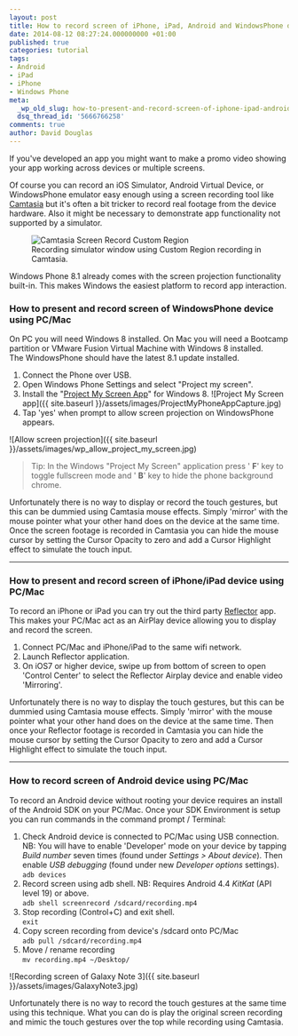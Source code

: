 ```yaml
---
layout: post
title: How to record screen of iPhone, iPad, Android and WindowsPhone device
date: 2014-08-12 08:27:24.000000000 +01:00
published: true
categories: tutorial
tags:
- Android
- iPad
- iPhone
- Windows Phone
meta:
  _wp_old_slug: how-to-present-and-record-screen-of-iphone-ipad-android-and-windowsphone-device
  dsq_thread_id: '5666766258'
comments: true
author: David Douglas
---
```

If you've developed an app you might want to make a promo video showing your app working across devices or multiple screens.

Of course you can record an iOS Simulator, Android Virtual Device, or WindowsPhone emulator easy enough using a screen recording tool like [Camtasia](http://www.techsmith.com/camtasia.html) but it's often a bit tricker to record real footage from the device hardware. Also it might be necessary to demonstrate app functionality not supported by a simulator.

<figure>
  <img src="{{ site.baseurl }}/assets/images/Camtasia-custom-region.jpg" alt="Camtasia Screen Record Custom Region">
<figcaption>Recording simulator window using Custom Region recording in Camtasia.</figcaption>
</figure>

Windows Phone 8.1 already comes with the screen projection functionality built-in. This makes Windows the easiest platform to record app interaction.

### How to present and record screen of WindowsPhone device using PC/Mac

On PC you will need Windows 8 installed. On Mac you will need a Bootcamp partition or VMware Fusion Virtual Machine with Windows 8 installed.  
The WindowsPhone should have the latest 8.1 update installed.

1. Connect the Phone over USB.
2. Open Windows Phone Settings and select "Project my screen".
3. Install the "[Project My Screen App](http://www.microsoft.com/en-gb/download/details.aspx?id=42536)" for Windows 8. ![Project My Screen app]({{ site.baseurl }}/assets/images/ProjectMyPhoneAppCapture.jpg)
4. Tap 'yes' when prompt to allow screen projection on WindowsPhone appears.

![Allow screen projection]({{ site.baseurl }}/assets/images/wp_allow_project_my_screen.jpg)

> Tip: In the Windows "Project My Screen" application press ' **F**' key to toggle fullscreen mode and ' **B**' key to hide the phone background chrome.

Unfortunately there is no way to display or record the touch gestures, but this can be dummied using Camtasia mouse effects. Simply 'mirror' with the mouse pointer what your other hand does on the device at the same time. Once the screen footage is recorded in Camtasia you can hide the mouse cursor by setting the Cursor Opacity to zero and add a Cursor Highlight effect to simulate the touch input.

* * *

### How to present and record screen of iPhone/iPad device using PC/Mac

To record an iPhone or iPad you can try out the third party [Reflector](http://www.airsquirrels.com/reflector/) app. This makes your PC/Mac act as an AirPlay device allowing you to display and record the screen.

1. Connect PC/Mac and iPhone/iPad to the same wifi network.
2. Launch Reflector application.
3. On iOS7 or higher device, swipe up from bottom of screen to open 'Control Center' to select the Reflector Airplay device and enable video 'Mirroring'.

Unfortunately there is no way to display the touch gestures, but this can be dummied using Camtasia mouse effects. Simply 'mirror' with the mouse pointer what your other hand does on the device at the same time. Then once your Reflector footage is recorded in Camtasia you can hide the mouse cursor by setting the Cursor Opacity to zero and add a Cursor Highlight effect to simulate the touch input.

* * *

### How to record screen of Android device using PC/Mac

To record an Android device without rooting your device requires an install of the Android SDK on your PC/Mac. Once your SDK Environment is setup you can run commands in the command prompt / Terminal:

1. Check Android device is connected to PC/Mac using USB connection. NB: You will have to enable 'Developer' mode on your device by tapping _Build number_ seven times (found under _Settings \> About device_). Then enable _USB debugging_ (found under new _Developer options_ settings).  
`adb devices`
2. Record screen using adb shell. NB: Requires Android 4.4 _KitKat_ (API level 19) or above.  
`adb shell
screenrecord /sdcard/recording.mp4`
3. Stop recording (Control+C) and exit shell.  
`exit`
4. Copy screen recording from device's /sdcard onto PC/Mac  
`adb pull /sdcard/recording.mp4`
5. Move / rename recording  
`mv recording.mp4 ~/Desktop/`

![Recording screen of Galaxy Note 3]({{ site.baseurl }}/assets/images/GalaxyNote3.jpg)

Unfortunately there is no way to record the touch gestures at the same time using this technique. What you can do is play the original screen recording and mimic the touch gestures over the top while recording using Camtasia.

